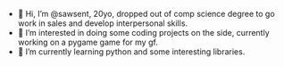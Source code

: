 - 👋 Hi, I’m @sawsent, 20yo, dropped out of comp science degree to go work in sales and develop interpersonal skills.
- 👀 I’m interested in doing some coding projects on the side, currently working on a pygame game for my gf.
- 🌱 I’m currently learning python and some interesting libraries.

